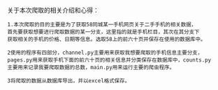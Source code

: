 关于本次爬取的相关介绍和心得：

    1.本次爬取的目的主要是为了获取58同城某一手机网页关于二手手机的相关数据，
    首先要获取想要进行爬取数据的某一分支，这里指的就是手机栏目，其次在其分支下
    获取相关的手机的价格、日期等信息。选取58上的前六十页并保存在使用的数据库中。
    
    2使用的程序有四部分，channel.py主要用来获取我想要爬取的手机信息主要分支，
    pages.py用来获取手机下面的前六十页的相关信息并分类保存在数据库中，counts.py
    主要用来记录我要爬取数据的总数，main.py用来运行主要的爬虫程序。
 
    3将爬取的数据从数据库导出，并以excel格式保存。
